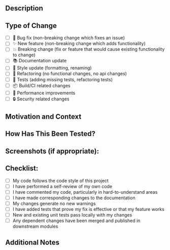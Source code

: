 ## Description
<!--- Describe your changes in detail -->

## Type of Change
<!--- What types of changes does your code introduce? Put an `x` in all the boxes that apply: -->
- [ ] 🐛 Bug fix (non-breaking change which fixes an issue)
- [ ] ✨ New feature (non-breaking change which adds functionality)
- [ ] 💥 Breaking change (fix or feature that would cause existing functionality to change)
- [ ] 📚 Documentation update
- [ ] 🎨 Style update (formatting, renaming)
- [ ] 🔧 Refactoring (no functional changes, no api changes)
- [ ] 🧪 Tests (adding missing tests, refactoring tests)
- [ ] 📦 Build/CI related changes
- [ ] 🚀 Performance improvements
- [ ] 🔒 Security related changes

## Motivation and Context
<!--- Why is this change required? What problem does it solve? -->
<!--- If it fixes an open issue, please link to the issue here. -->

## How Has This Been Tested?
<!--- Please describe in detail how you tested your changes. -->
<!--- Include details of your testing environment, and the tests you ran to -->
<!--- see how your change affects other areas of the code, etc. -->

## Screenshots (if appropriate):

## Checklist:
<!--- Go over all the following points, and put an `x` in all the boxes that apply. -->
<!--- If you're unsure about any of these, don't hesitate to ask. We're here to help! -->
- [ ] My code follows the code style of this project
- [ ] I have performed a self-review of my own code
- [ ] I have commented my code, particularly in hard-to-understand areas
- [ ] I have made corresponding changes to the documentation
- [ ] My changes generate no new warnings
- [ ] I have added tests that prove my fix is effective or that my feature works
- [ ] New and existing unit tests pass locally with my changes
- [ ] Any dependent changes have been merged and published in downstream modules

## Additional Notes
<!--- Anything else you want to mention? -->
